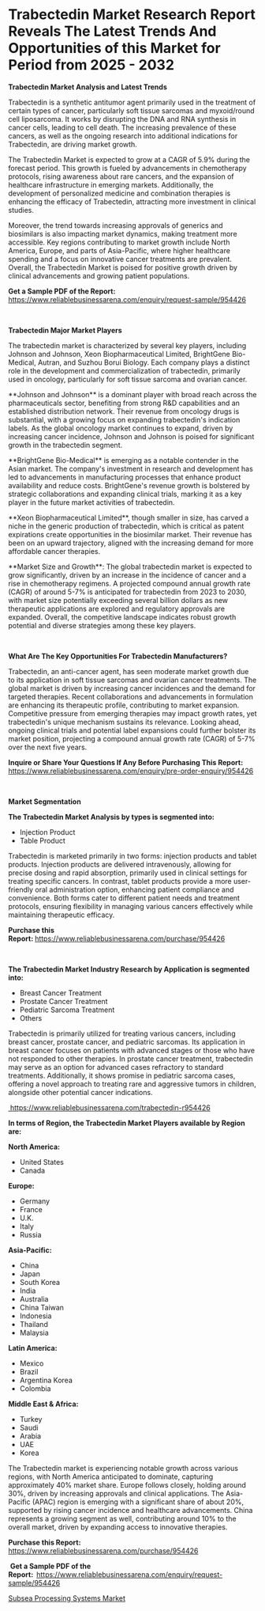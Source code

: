 <p><h1>Trabectedin Market Research Report Reveals The Latest Trends And Opportunities of this Market for Period from 2025 - 2032</h1></p><p><strong>Trabectedin Market Analysis and Latest Trends</strong></p>
<p><p>Trabectedin is a synthetic antitumor agent primarily used in the treatment of certain types of cancer, particularly soft tissue sarcomas and myxoid/round cell liposarcoma. It works by disrupting the DNA and RNA synthesis in cancer cells, leading to cell death. The increasing prevalence of these cancers, as well as the ongoing research into additional indications for Trabectedin, are driving market growth.</p><p>The Trabectedin Market is expected to grow at a CAGR of 5.9% during the forecast period. This growth is fueled by advancements in chemotherapy protocols, rising awareness about rare cancers, and the expansion of healthcare infrastructure in emerging markets. Additionally, the development of personalized medicine and combination therapies is enhancing the efficacy of Trabectedin, attracting more investment in clinical studies.</p><p>Moreover, the trend towards increasing approvals of generics and biosimilars is also impacting market dynamics, making treatment more accessible. Key regions contributing to market growth include North America, Europe, and parts of Asia-Pacific, where higher healthcare spending and a focus on innovative cancer treatments are prevalent. Overall, the Trabectedin Market is poised for positive growth driven by clinical advancements and growing patient populations.</p></p>
<p><strong>Get a Sample PDF of the Report:&nbsp;</strong> <a href="https://www.reliablebusinessarena.com/enquiry/request-sample/954426?utm_campaign=3021&utm_medium=2&utm_source=Github&utm_content=ia&utm_term=07032025&utm_id=trabectedin">https://www.reliablebusinessarena.com/enquiry/request-sample/954426</a></p>
<p>&nbsp;</p>
<p><strong>Trabectedin Major Market Players</strong></p>
<p><p>The trabectedin market is characterized by several key players, including Johnson and Johnson, Xeon Biopharmaceutical Limited, BrightGene Bio-Medical, Autran, and Suzhou Borui Biology. Each company plays a distinct role in the development and commercialization of trabectedin, primarily used in oncology, particularly for soft tissue sarcoma and ovarian cancer.</p><p>**Johnson and Johnson** is a dominant player with broad reach across the pharmaceuticals sector, benefiting from strong R&D capabilities and an established distribution network. Their revenue from oncology drugs is substantial, with a growing focus on expanding trabectedin's indication labels. As the global oncology market continues to expand, driven by increasing cancer incidence, Johnson and Johnson is poised for significant growth in the trabectedin segment.</p><p>**BrightGene Bio-Medical** is emerging as a notable contender in the Asian market. The company's investment in research and development has led to advancements in manufacturing processes that enhance product availability and reduce costs. BrightGene's revenue growth is bolstered by strategic collaborations and expanding clinical trials, marking it as a key player in the future market activities of trabectedin.</p><p>**Xeon Biopharmaceutical Limited**, though smaller in size, has carved a niche in the generic production of trabectedin, which is critical as patent expirations create opportunities in the biosimilar market. Their revenue has been on an upward trajectory, aligned with the increasing demand for more affordable cancer therapies.</p><p>**Market Size and Growth**: The global trabectedin market is expected to grow significantly, driven by an increase in the incidence of cancer and a rise in chemotherapy regimens. A projected compound annual growth rate (CAGR) of around 5-7% is anticipated for trabectedin from 2023 to 2030, with market size potentially exceeding several billion dollars as new therapeutic applications are explored and regulatory approvals are expanded. Overall, the competitive landscape indicates robust growth potential and diverse strategies among these key players.</p></p>
<p>&nbsp;</p>
<p><strong>What Are The Key Opportunities For Trabectedin Manufacturers?</strong></p>
<p><p>Trabectedin, an anti-cancer agent, has seen moderate market growth due to its application in soft tissue sarcomas and ovarian cancer treatments. The global market is driven by increasing cancer incidences and the demand for targeted therapies. Recent collaborations and advancements in formulation are enhancing its therapeutic profile, contributing to market expansion. Competitive pressure from emerging therapies may impact growth rates, yet trabectedin's unique mechanism sustains its relevance. Looking ahead, ongoing clinical trials and potential label expansions could further bolster its market position, projecting a compound annual growth rate (CAGR) of 5-7% over the next five years.</p></p>
<p><strong>Inquire or Share Your Questions If Any Before Purchasing This Report:</strong> <a href="https://www.reliablebusinessarena.com/enquiry/pre-order-enquiry/954426?utm_campaign=3021&utm_medium=2&utm_source=Github&utm_content=ia&utm_term=07032025&utm_id=trabectedin">https://www.reliablebusinessarena.com/enquiry/pre-order-enquiry/954426</a></p>
<p>&nbsp;</p>
<p><strong>Market Segmentation</strong></p>
<p><strong>The Trabectedin Market Analysis by types is segmented into:</strong></p>
<p><ul><li>Injection Product</li><li>Table Product</li></ul></p>
<p><p>Trabectedin is marketed primarily in two forms: injection products and tablet products. Injection products are delivered intravenously, allowing for precise dosing and rapid absorption, primarily used in clinical settings for treating specific cancers. In contrast, tablet products provide a more user-friendly oral administration option, enhancing patient compliance and convenience. Both forms cater to different patient needs and treatment protocols, ensuring flexibility in managing various cancers effectively while maintaining therapeutic efficacy.</p></p>
<p><strong>Purchase this Report:&nbsp;</strong><a href="https://www.reliablebusinessarena.com/purchase/954426?utm_campaign=3021&utm_medium=2&utm_source=Github&utm_content=ia&utm_term=07032025&utm_id=trabectedin">https://www.reliablebusinessarena.com/purchase/954426</a></p>
<p>&nbsp;</p>
<p><strong>The Trabectedin Market Industry Research by Application is segmented into:</strong></p>
<p><ul><li>Breast Cancer Treatment</li><li>Prostate Cancer Treatment</li><li>Pediatric Sarcoma Treatment</li><li>Others</li></ul></p>
<p><p>Trabectedin is primarily utilized for treating various cancers, including breast cancer, prostate cancer, and pediatric sarcomas. Its application in breast cancer focuses on patients with advanced stages or those who have not responded to other therapies. In prostate cancer treatment, trabectedin may serve as an option for advanced cases refractory to standard treatments. Additionally, it shows promise in pediatric sarcoma cases, offering a novel approach to treating rare and aggressive tumors in children, alongside other potential cancer indications.</p></p>
<p><a href="https://www.reliablebusinessarena.com/trabectedin-r954426?utm_campaign=3021&utm_medium=2&utm_source=Github&utm_content=ia&utm_term=07032025&utm_id=trabectedin">&nbsp;https://www.reliablebusinessarena.com/trabectedin-r954426</a></p>
<p><strong>In terms of Region, the Trabectedin Market Players available by Region are:</strong></p>
<p>
    <p> <strong> North America: </strong>
        <ul>
            <li>United States</li>
            <li>Canada</li>
        </ul>
        </p> 
    <p> <strong> Europe: </strong>
        <ul>
            <li>Germany</li>
            <li>France</li>
            <li>U.K.</li>
            <li>Italy</li>
            <li>Russia</li>
        </ul>
        </p> 
    <p> <strong> Asia-Pacific: </strong>
        <ul>
            <li>China</li>
            <li>Japan</li>
            <li>South Korea</li>
            <li>India</li>
            <li>Australia</li>
            <li>China Taiwan</li>
            <li>Indonesia</li>
            <li>Thailand</li>
            <li>Malaysia</li>
        </ul>
        </p> 
    <p> <strong> Latin America: </strong>
        <ul>
            <li>Mexico</li>
            <li>Brazil</li>
            <li>Argentina Korea</li>
            <li>Colombia</li>
        </ul>
        </p> 
    <p> <strong> Middle East & Africa: </strong>
        <ul>
            <li>Turkey</li>
            <li>Saudi</li>
            <li>Arabia</li>
            <li>UAE</li>
            <li>Korea</li>
        </ul>
    </p>
    </p>
<p><p>The Trabectedin market is experiencing notable growth across various regions, with North America anticipated to dominate, capturing approximately 40% market share. Europe follows closely, holding around 30%, driven by increasing approvals and clinical applications. The Asia-Pacific (APAC) region is emerging with a significant share of about 20%, supported by rising cancer incidence and healthcare advancements. China represents a growing segment as well, contributing around 10% to the overall market, driven by expanding access to innovative therapies.</p></p>
<p><strong>Purchase this Report: </strong><a href="https://www.reliablebusinessarena.com/purchase/954426?utm_campaign=3021&utm_medium=2&utm_source=Github&utm_content=ia&utm_term=07032025&utm_id=trabectedin">https://www.reliablebusinessarena.com/purchase/954426</a></p>
<p>&nbsp;<strong>Get a Sample PDF of the Report:&nbsp;&nbsp;</strong><a href="https://www.reliablebusinessarena.com/enquiry/request-sample/954426?utm_campaign=3021&utm_medium=2&utm_source=Github&utm_content=ia&utm_term=07032025&utm_id=trabectedin">https://www.reliablebusinessarena.com/enquiry/request-sample/954426</a></p>
<p><strong></strong></p>
<p><p><a href="https://github.com/verikaahova/Market-Research-Report-List-1/blob/main/subsea-processing-systems-market.md?utm_campaign=3021&utm_medium=2&utm_source=Github&utm_content=ia&utm_term=07032025&utm_id=trabectedin">Subsea Processing Systems Market</a></p></p>